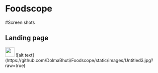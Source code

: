 # Foodscope

#Screen shots
<h2>Landing page</h2>
<img width="30px" src="../static/images/Untitled3.jpg">
![alt text] (https://github.com/DolmaBhuti/Foodscope/static/images/Untitled3.jpg?raw=true)

